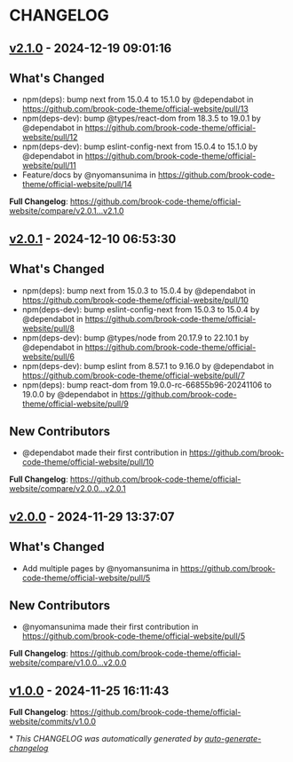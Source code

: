# CHANGELOG

## [v2.1.0](https://github.com/brook-code-theme/official-website/releases/tag/v2.1.0) - 2024-12-19 09:01:16

## What's Changed
* npm(deps): bump next from 15.0.4 to 15.1.0 by @dependabot in https://github.com/brook-code-theme/official-website/pull/13
* npm(deps-dev): bump @types/react-dom from 18.3.5 to 19.0.1 by @dependabot in https://github.com/brook-code-theme/official-website/pull/12
* npm(deps-dev): bump eslint-config-next from 15.0.4 to 15.1.0 by @dependabot in https://github.com/brook-code-theme/official-website/pull/11
* Feature/docs by @nyomansunima in https://github.com/brook-code-theme/official-website/pull/14


**Full Changelog**: https://github.com/brook-code-theme/official-website/compare/v2.0.1...v2.1.0

## [v2.0.1](https://github.com/brook-code-theme/official-website/releases/tag/v2.0.1) - 2024-12-10 06:53:30

## What's Changed
* npm(deps): bump next from 15.0.3 to 15.0.4 by @dependabot in https://github.com/brook-code-theme/official-website/pull/10
* npm(deps-dev): bump eslint-config-next from 15.0.3 to 15.0.4 by @dependabot in https://github.com/brook-code-theme/official-website/pull/8
* npm(deps-dev): bump @types/node from 20.17.9 to 22.10.1 by @dependabot in https://github.com/brook-code-theme/official-website/pull/6
* npm(deps-dev): bump eslint from 8.57.1 to 9.16.0 by @dependabot in https://github.com/brook-code-theme/official-website/pull/7
* npm(deps): bump react-dom from 19.0.0-rc-66855b96-20241106 to 19.0.0 by @dependabot in https://github.com/brook-code-theme/official-website/pull/9

## New Contributors
* @dependabot made their first contribution in https://github.com/brook-code-theme/official-website/pull/10

**Full Changelog**: https://github.com/brook-code-theme/official-website/compare/v2.0.0...v2.0.1

## [v2.0.0](https://github.com/brook-code-theme/official-website/releases/tag/v2.0.0) - 2024-11-29 13:37:07

## What's Changed
* Add multiple pages by @nyomansunima in https://github.com/brook-code-theme/official-website/pull/5

## New Contributors
* @nyomansunima made their first contribution in https://github.com/brook-code-theme/official-website/pull/5

**Full Changelog**: https://github.com/brook-code-theme/official-website/compare/v1.0.0...v2.0.0

## [v1.0.0](https://github.com/brook-code-theme/official-website/releases/tag/v1.0.0) - 2024-11-25 16:11:43

**Full Changelog**: https://github.com/brook-code-theme/official-website/commits/v1.0.0

\* *This CHANGELOG was automatically generated by [auto-generate-changelog](https://github.com/BobAnkh/auto-generate-changelog)*
